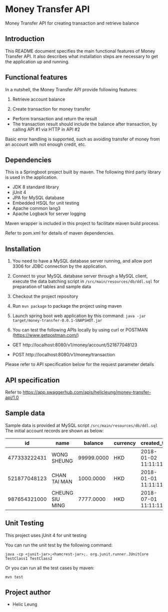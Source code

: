 # Money Transfer API #
Money Transfer API for creating transaction and retrieve balance

## Introduction ##

This README document specifies the main functional features of Money Transfer API.
It also describes what installation steps are necessary to get the application up and running.

## Functional features ##

In a nutshell, the Money Transfer API provide following features:

 1. Retrieve account balance

 2. Create transaction for money transfer
* Perform transaction and return the result 
* The transaction result should include the balance after transaction, by calling API #1 via HTTP in API #2

Basic error handling is supported, such as avoiding transfer of money from an account with not enough credit, etc.

## Dependencies ##

This is a Springboot project built by maven. The following third party library is used in the application.

* JDK 8 standard library
* jUnit 4
* JPA for MySQL database
* Embedded HSQL for unit testing
* Apache common lang3
* Apache Logback for server logging

Maven wrapper is included in this project to facilitate maven build process.

Refer to pom.xml for details of maven dependencies.

## Installation ##

 1. You need to have a MySQL database server running, and allow port 3306 for JDBC connection by the application.

 2. Connect to your MySQL database server through a MySQL client, execute the data batching script in `/src/main/resources/db/ddl.sql` for preparation of tables and sample data

 3. Checkout the project repository
 
 4. Run `mvn package` to package the project using maven

 5. Launch spring boot web application by this command: `java -jar target/money-transfer-0.0.1-SNAPSHOT.jar`

 6. You can test the following APIs locally by using curl or POSTMAN (https://www.getpostman.com/)
 
 * GET  http://localhost:8080/v1/money/account/521877048123
 
 * POST http://localhost:8080/v1/money/transaction

Please refer to API specification below for the request parameter details

## API specification ##
Refer to https://app.swaggerhub.com/apis/helicleung/money-transfer-api/1.0

## Sample data ##
Sample data is provided at MySQL script `/src/main/resources/db/ddl.sql`
The initial account records are shown as below:

| id            | name            | balance         | currency  | created_ts          | updated_ts          |
| ------------- | --------------- | --------------- | --------- | ------------------- | ------------------- |
| 477333222431  | WONG SHEUNG     | 99999.0000      | HKD       | 2018-01-02 11:11:11 |	2018-01-02 11:11:11 |
| 521877048123  | CHAN TAI MAN    | 1000.0000       | HKD       | 2018-01-01 11:11:11 |	2018-01-01 11:11:11 |
| 987654321000  | CHEUNG SIU MING | 7777.0000       | HKD       | 2018-07-01 11:11:11 |	2018-07-01 11:11:11 |

## Unit Testing ##
This project uses jUnit 4 for unit testing

You can run the unit test by the following command:

`java -cp <junit-jar>;<hamcrest-jar>;. org.junit.runner.JUnitCore  TestClass1 TestClass2`

Or you can run all the test cases by maven:

`mvn test`

## Project author ##

* Helic Leung